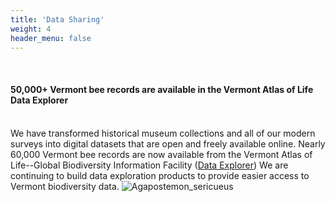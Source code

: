 ```yaml
---
title: 'Data Sharing'
weight: 4
header_menu: false
---
```

<br>
<div class="lead">
<h4> 50,000+ Vermont bee records are available in the Vermont Atlas of Life Data Explorer</h4>
</div>
<br>
We have transformed historical museum collections and all of our modern surveys into digital datasets that are open and freely available online. Nearly 60,000 Vermont bee records are now available from the Vermont Atlas of Life--Global Biodiversity Information Facility (<a href=”https://val.vtecostudies.org/gbif-explorer/?taxonKey=4334&taxonKey=7901&taxonKey=7908&taxonKey=4345&taxonKey=7905&taxonKey=7911&view=MAP”>Data Explorer</a>)
We are continuing to build data exploration products to provide easier access to Vermont biodiversity data.


<img alt="Agapostemon_sericueus" title="Silky Striped Sweat Bee (<i>Agapostemon-sericeus</i>)" src="https://stateofbees.vtatlasoflife.org/images/Silky-Striped-Sweat-Bee-Agapostemon-sericeus_KPMcFarland.jpg" style="width:75% align:center">
